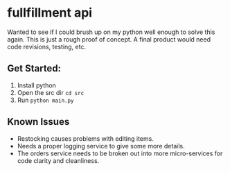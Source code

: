 # fullfillment api

Wanted to see if I could brush up on my python well enough to solve this again. This is just a rough proof of concept. A final product would need code revisions, testing, etc. 


## Get Started:

1. Install python
2. Open the src dir `cd src`
2. Run `python main.py`

## Known Issues
* Restocking causes problems with editing items.
* Needs a proper logging service to give some more details.
* The orders service needs to be broken out into more micro-services for code clarity and cleanliness. 
